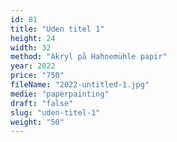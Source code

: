 ```yaml
---
id: 81
title: "Uden titel 1"
height: 24
width: 32
method: "Akryl på Hahnemühle papir"
year: 2022
price: "750"
fileName: "2022-untitled-1.jpg"
medie: "paperpainting"
draft: "false"
slug: "uden-titel-1"
weight: "50"
---
```

